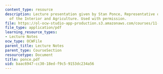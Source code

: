 ```yaml
---
content_type: resource
description: Lecture presentation given by Stan Ponce, Representative of the Secretary
  of the Interior and Agriculture. Used with permission.
file: https://ol-ocw-studio-app-production.s3.amazonaws.com/courses/11-942-use-of-joint-fact-finding-in-science-intensive-policy-disputes-part-ii-spring-2004/baac6947cc3018edf9c59153dc234a56_ponce.pdf
file_type: application/pdf
learning_resource_types:
- Lecture Notes
ocw_type: OCWFile
parent_title: Lecture Notes
parent_type: CourseSection
resourcetype: Document
title: ponce.pdf
uid: baac6947-cc30-18ed-f9c5-9153dc234a56
---
```

